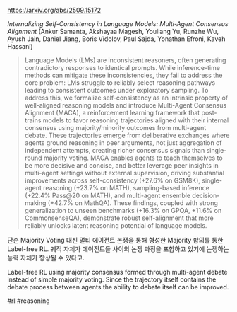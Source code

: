 https://arxiv.org/abs/2509.15172

*Internalizing Self-Consistency in Language Models: Multi-Agent Consensus Alignment* (Ankur Samanta, Akshayaa Magesh, Youliang Yu, Runzhe Wu, Ayush Jain, Daniel Jiang, Boris Vidolov, Paul Sajda, Yonathan Efroni, Kaveh Hassani)

> Language Models (LMs) are inconsistent reasoners, often generating contradictory responses to identical prompts. While inference-time methods can mitigate these inconsistencies, they fail to address the core problem: LMs struggle to reliably select reasoning pathways leading to consistent outcomes under exploratory sampling. To address this, we formalize self-consistency as an intrinsic property of well-aligned reasoning models and introduce Multi-Agent Consensus Alignment (MACA), a reinforcement learning framework that post-trains models to favor reasoning trajectories aligned with their internal consensus using majority/minority outcomes from multi-agent debate. These trajectories emerge from deliberative exchanges where agents ground reasoning in peer arguments, not just aggregation of independent attempts, creating richer consensus signals than single-round majority voting. MACA enables agents to teach themselves to be more decisive and concise, and better leverage peer insights in multi-agent settings without external supervision, driving substantial improvements across self-consistency (+27.6% on GSM8K), single-agent reasoning (+23.7% on MATH), sampling-based inference (+22.4% Pass@20 on MATH), and multi-agent ensemble decision-making (+42.7% on MathQA). These findings, coupled with strong generalization to unseen benchmarks (+16.3% on GPQA, +11.6% on CommonsenseQA), demonstrate robust self-alignment that more reliably unlocks latent reasoning potential of language models.

단순 Majority Voting 대신 멀티 에이전트 논쟁을 통해 형성한 Majority 합의를 통한 Label-free RL. 궤적 자체가 에이전트들 사이의 논쟁 과정을 포함하고 있기에 논쟁하는 능력 자체가 향상될 수 있다고.

Label-free RL using majority consensus formed through multi-agent debate instead of simple majority voting. Since the trajectory itself contains the debate process between agents the ability to debate itself can be improved.

#rl #reasoning 
